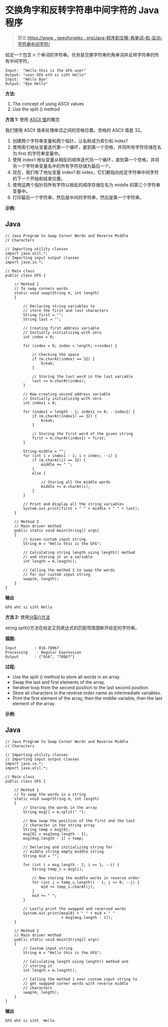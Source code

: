 # 交换角字和反转字符串中间字符的 Java 程序

> 原文:[https://www . geesforgeks . org/Java-程序到交换-角单词-和-反向-字符串中间字符/](https://www.geeksforgeeks.org/java-program-to-swap-corner-words-and-reverse-middle-characters-of-a-string/)

给定一个包含 n 个单词的字符串。任务是交换字符串的角单词并反转字符串的所有中间字符。

```
Input:  "Hello this is the GFG user"
Output: "user GFG eth si siht Hello"
Input:  "Hello Bye"
Output: "Bye Hello"
```

**方法:**

1.  The concept of using ASCII values
2.  Use the split () method

**方法 1:** 使用 [ASCII 值](https://www.geeksforgeeks.org/basic/ascii/)的概念

我们使用 ASCII 值来处理单词之间的空格位置。空格的 ASCII 值是 32。

1.  创建两个字符串变量和两个指针，让名称成为索引和 index1
2.  使用索引地址变量迭代第一个循环，直到第一个空格，并将所有字符存储在名为 first 的字符串变量中。
3.  使用 index1 地址变量从相反的顺序迭代另一个循环，直到第一个空格，并将另一个字符串变量名中的所有字符存储为最后一个。
4.  现在，我们有了地址变量 index1 和 index，它们都指向给定字符串中间字符的下一个开始和结束位置。
5.  使用这两个指针将所有字符以相反的顺序存储在名为 middle 的第三个字符串变量中。
6.  打印最后一个字符串，然后是中间的字符串，然后是第一个字符串。

**示例:**

## Java

```
// Java Program to Swap Corner Words and Reverse Middle
// Characters

// Importing utility classes
import java.util.*;
// Importing input output classes
import java.io.*;

// Main class
public class GFG {

    // Method 1
    // To swap corners words
    static void swap(String m, int length)
    {

        // Declaring string variables to
        // store the first and last characters
        String first = "";
        String last = "";

        // Creating first address variable
        // Initially initializing with zero
        int index = 0;

        for (index = 0; index < length; ++index) {

            // Checking the space
            if (m.charAt(index) == 32) {
                break;
            }

            // Storing the last word in the last variable
            last += m.charAt(index);
        }

        // Now creating second address variable
        // Initially initializing with zero
        int index1 = 0;

        for (index1 = length - 1; index1 >= 0; --index1) {
            if (m.charAt(index1) == 32) {
                break;
            }

            // Storing the First word of the given string
            first = m.charAt(index1) + first;
        }

        String middle = "";
        for (int i = index1 - 1; i > index; --i) {
            if (m.charAt(i) == 32) {
                middle += " ";
            }
            else {

                // Storing all the middle words
                middle += m.charAt(i);
            }
        }

        // Print and display all the string variables
        System.out.print(first + " " + middle + " " + last);
    }

    // Method 2
    // Main driver method
    public static void main(String[] args)
    {
        // Given custom input string
        String m = "Hello this is the GFG";

        // Calculating string length using length() method
        // and storing it in a variable
        int length = m.length();

        // Calling the method 1 to swap the words
        // for our custom input string
        swap(m, length);
    }
}
```

**输出**

```
GFG eht si siht Hello
```

**方法 2:** 使用[分裂()方法](https://www.geeksforgeeks.org/split-string-java-examples/#:~:text=The%20string%20split()%20method,of%20the%20given%20regular%20expression.&text=Parameters%3A%20regex%20%2D%20a%20delimiting%20regular,by%20splitting%20the%20given%20string.)

string split()方法在给定正则表达式的匹配项周围断开给定的字符串。

**插图:**

```
Input        : 016-78967
Processing    : Regular Expression                               
Output       : {"016", "78967"}
```

**过程:**

*   Use the split () method to store all words in an array.
*   Swap the last and first elements of the array.
*   Iterative loop from the second position to the last second position.
*   Store all characters in the reverse order name as intermediate variables.
*   Print the first element of the array, then the middle variable, then the last element of the array.

**示例:**

## Java

```
// Java Program to Swap Corner Words and Reverse Middle
// Characters

// Importing utility classes
// Importing input output classes
import java.io.*;
import java.util.*;

// Main class
public class GFG {

    // Method 1
    // To swap the words in a string
    static void swap(String m, int length)
    {
        // Storing the words in the array
        String msg[] = m.split(" ");

        // Now swap the position of the first and the last
        // character in the string array
        String temp = msg[0];
        msg[0] = msg[msg.length - 1];
        msg[msg.length - 1] = temp;

        // Declaring and initializing string for
        // middle string empty middle string
        String mid = "";

        for (int i = msg.length - 2; i >= 1; --i) {
            String temp_s = msg[i];

            // Now storing the middle words in reverse order
            for (int j = temp_s.length() - 1; j >= 0; --j) {
                mid += temp_s.charAt(j);
            }
            mid += " ";
        }

        // Lastly print the swapped and reversed words
        System.out.print(msg[0] + " " + mid + " "
                         + msg[msg.length - 1]);
    }

    // Method 2
    // Main driver method
    public static void main(String[] args)
    {
        // Custom input string
        String m = "Hello this is the GFG";

        // Calculating length using length() method and
        // storing it
        int length = m.length();

        // Calling the method 1 over custom input string to
        // get swapped corner words with reverse middle
        // characters
        swap(m, length);
    }
}
```

**输出**

```
GFG eht si siht  Hello
```